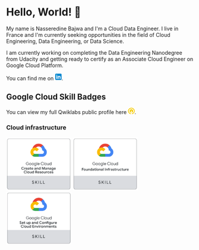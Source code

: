 # Hello, World! 👋

My name is Nasseredine Bajwa and I'm a Cloud Data Engineer. I live in France and I'm currently seeking opportunities in the field of Cloud Engineering, Data Engineering, or Data Science.

I am currently working on completing the Data Engineering Nanodegree from Udacity and getting ready to certify as an Associate Cloud Engineer on Google Cloud Platform.

You can find me on <a href="https://linkedin.com/in/nasseredine/"><img src="https://raw.githubusercontent.com/nasseredine/nasseredine/master/images/logo/linkedin.png" width="17.5px"/></a>.



## Google Cloud Skill Badges

You can view my full Qwiklabs public profile here <a href="https://www.qwiklabs.com/public_profiles/ab0f617c-b57f-4a42-96c8-4a3bb4a982bb"><img src="https://raw.githubusercontent.com/nasseredine/nasseredine/master/images/logo/qwiklabs.png" width="17.5px"/></a>.

### Cloud infrastructure

<div>
  <img src="https://raw.githubusercontent.com/nasseredine/nasseredine/master/images/gcp_skill_badges/gcp_skill_badge_cloud_infrastructure_0_create_and_manage_cloud_resources.png" width="175px"/>
  <img src="https://raw.githubusercontent.com/nasseredine/nasseredine/master/images/gcp_skill_badges/gcp_skill_badge_cloud_infrastructure_1_foundational_infrastructure.png" width="175px"/>
  <img src="https://raw.githubusercontent.com/nasseredine/nasseredine/master/images/gcp_skill_badges/gcp_skill_badge_cloud_infrastructure_2_set_up_and_configure_cloud_environments.png" width="175px"/>
</div>



<!--
**nasseredine/nasseredine** is a ✨ _special_ ✨ repository because its `README.md` (this file) appears on your GitHub profile.

Here are some ideas to get you started:

- 🔭 I’m currently working on ...
- 🌱 I’m currently learning ...
- 👯 I’m looking to collaborate on ...
- 🤔 I’m looking for help with ...
- 💬 Ask me about ...
- 📫 How to reach me: ...
- 😄 Pronouns: ...
- ⚡ Fun fact: ...
-->
